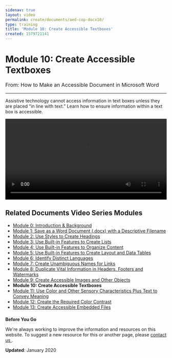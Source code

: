 ```yaml
---
sidenav: true
layout: video
permalink: create/documents/aed-cop-docx10/
type: training
title: 'Module 10: Create Accessible Textboxes'
created: 1579721141
---
```


# Module 10: Create Accessible Textboxes

<p style="font-size:115%">
  From: How to Make an Accessible Document in Microsoft Word
</p>

* * *

Assistive technology cannot access information in text boxes unless they are placed &ldquo;in line with text.&rdquo; Learn how to ensure information within a text box is accessible.

<video controls="controls" data-vscid="3qesx4ovd" style="width:100%"><source src="https://assets.section508.gov/files/aed-cop-docx-m10.mp4" type="video/mp4" /></video>

## Related Documents Video Series Modules

  * [Module 0: Introduction & Background][1]
  * [Module 1: Save as a Word Document (.docx) with a Descriptive Filename][2]
  * [Module 2: Use Styles to Create Headings][3]
  * [Module 3: Use Built-in Features to Create Lists][4]
  * [Module 4: Use Built-in Features to Organize Content][5]
  * [Module 5: Use Built-in Features to Create Layout and Data Tables][6]
  * [Module 6: Identify Distinct Languages][7]
  * [Module 7: Create Unambiguous Names for Links][8]
  * [Module 8: Duplicate Vital Information in Headers, Footers and Watermarks][9]
  * [Module 9: Create Accessible Images and Other Objects][10]
  * **Module 10: Create Accessible Textboxes**
  * [Module 11: Use Color and Other Sensory Characteristics Plus Text to Convey Meaning][11]
  * [Module 12: Create the Required Color Contrast][12]
  * [Module 13: Create Accessible Embedded Files][13]

<div class="border-base radius-lg border-1px" style="margin-top: 1.5em;">
<div class="panel-body padding-3">
<p class="text-large"><strong>Before You Go</strong></p>
<p>We're always working to improve the information and resources on this website. To suggest a new resource for this or another page, please <a href="mailto:section.508@gsa.gov">contact us
</a>.</p>
</div>
</div>

**Updated**: January 2020

 [1]: {{site.baseurl}}/create/documents/aed-cop-docx00
 [2]: {{site.baseurl}}/create/documents/aed-cop-docx01
 [3]: {{site.baseurl}}/create/documents/aed-cop-docx02
 [4]: {{site.baseurl}}/create/documents/aed-cop-docx03
 [5]: {{site.baseurl}}/create/documents/aed-cop-docx04
 [6]: {{site.baseurl}}/create/documents/aed-cop-docx05
 [7]: {{site.baseurl}}/create/documents/aed-cop-docx06
 [8]: {{site.baseurl}}/create/documents/aed-cop-docx07
 [9]: {{site.baseurl}}/create/documents/aed-cop-docx08
 [10]: {{site.baseurl}}/create/documents/aed-cop-docx09
 [11]: {{site.baseurl}}/create/documents/aed-cop-docx11
 [12]: {{site.baseurl}}/create/documents/aed-cop-docx12
 [13]: {{site.baseurl}}/create/documents/aed-cop-docx13